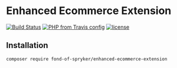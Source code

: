 # Enhanced Ecommerce Extension
[![Build Status](https://travis-ci.org/fond-of/spryker-enhanced-ecommerce-extension.svg?branch=main)](https://travis-ci.org/fond-of/enhanced-ecommerce-extension)
[![PHP from Travis config](https://img.shields.io/travis/php-v/symfony/symfony.svg)](https://php.net/)
[![license](https://img.shields.io/github/license/mashape/apistatus.svg)](https://packagist.org/packages/fond-of-spryker/enhanced-ecommerce-extension)

## Installation

```
composer require fond-of-spryker/enhanced-ecommerce-extension
```
